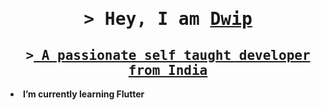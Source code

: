 <h1 align="center"><samp>&gt; Hey, I am <b><a target="_blank" href="https://github.com/itsdwip">Dwip</a></b></samp></h1>
<h2 align="center"><samp>&gt<a target="_blank" href="https://github.com/itsdwip"> A passionate self taught developer from India</a></b></samp></h2>
    <li>
        <b> I’m currently learning Flutter </b> 
    </li>
    
